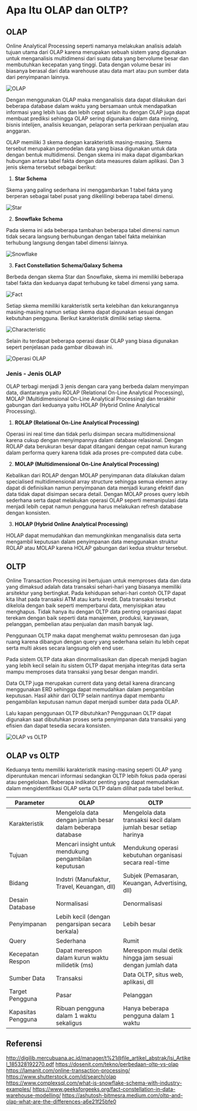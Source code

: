 # **Apa  Itu OLAP dan OLTP?**
 
## **OLAP**

Online Analytical Processing seperti namanya melakukan analisis adalah tujuan utama dari OLAP karena merupakan sebuah sistem yang digunakan untuk menganalisis multidimensi dari suatu data yang bervolume besar dan membutuhkan kecepatan yang tinggi.  Data dengan volume besar ini biasanya berasal dari data warehouse atau data mart atau pun sumber data dari penyimpanan lainnya. 

![OLAP](https://github.com/jabardigitalservice/data-engineering-academy/blob/c6f08ec0a8fbe6a8e9f345f8bc79700a8a24ce79/data_engineering_academy_level_3/relational_database/images/olap.png)
 
Dengan menggunakan OLAP maka menganalisis data dapat dilakukan dari beberapa database dalam waktu yang bersamaan untuk mendapatkan informasi yang lebih luas dan lebih cepat selain itu dengan OLAP juga dapat membuat prediksi sehingga OLAP sering digunakan dalam data mining, bisnis intelijen, analisis keuangan, pelaporan serta perkiraan penjualan atau anggaran. 

OLAP memiliki 3 skema dengan karakteristik masing-masing. Skema tersebut merupakan pemodelan data yang biasa digunakan untuk data dengan bentuk multidimensi. Dengan skema ini maka dapat digambarkan hubungan antara tabel fakta dengan data measures dalam aplikasi. Dan 3 jenis skema tersebut sebagai berikut:
 
1. **Star Schema** 

Skema yang paling sederhana ini menggambarkan 1 tabel fakta yang berperan sebagai tabel pusat yang dikelilingi beberapa tabel dimensi.

![Star](https://github.com/jabardigitalservice/data-engineering-academy/blob/c6f08ec0a8fbe6a8e9f345f8bc79700a8a24ce79/data_engineering_academy_level_3/relational_database/images/star%20sch.png)


2. **Snowflake Schema**

Pada skema ini ada beberapa tambahan beberapa tabel dimensi namun tidak secara langsung berhubungan dengan tabel fakta melainkan terhubung langsung dengan tabel dimensi lainnya.

![Snowflake](https://github.com/jabardigitalservice/data-engineering-academy/blob/c6f08ec0a8fbe6a8e9f345f8bc79700a8a24ce79/data_engineering_academy_level_3/relational_database/images/snowflake%20sch.png)


3. **Fact Constellation Schema/Galaxy Schema**

Berbeda dengan skema Star dan Snowflake, skema ini memiliki beberapa tabel fakta dan keduanya dapat terhubung ke tabel dimensi yang sama. 

![Fact](https://github.com/jabardigitalservice/data-engineering-academy/blob/c6f08ec0a8fbe6a8e9f345f8bc79700a8a24ce79/data_engineering_academy_level_3/relational_database/images/fact%20sch.png)

Setiap skema memiliki karakteristik serta kelebihan dan kekurangannya masing-masing namun setiap skema dapat digunakan sesuai dengan kebutuhan pengguna. Berikut karakteristik dimiliki setiap skema.

![Characteristic](https://github.com/jabardigitalservice/data-engineering-academy/blob/c6f08ec0a8fbe6a8e9f345f8bc79700a8a24ce79/data_engineering_academy_level_3/relational_database/images/111.png)

Selain itu terdapat beberapa operasi dasar OLAP yang biasa digunakan sepert penjelasan pada gambar dibawah ini.

![Operasi OLAP](https://github.com/jabardigitalservice/data-engineering-academy/blob/c6f08ec0a8fbe6a8e9f345f8bc79700a8a24ce79/data_engineering_academy_level_3/relational_database/images/Operasi%20OLAP.png)


### **Jenis - Jenis OLAP**

OLAP terbagi menjadi 3 jenis dengan cara yang berbeda dalam menyimpan data, diantaranya yaitu ROLAP (Relational On-Line Analytical Processing), MOLAP (Multidimensional On-Line Analytical Processing) dan terakhir gabungan dari keduanya yaitu HOLAP (Hybrid Online Analytical Processing). 

1. **ROLAP (Relational On-Line Analytical Processing)**

Operasi ini real time dan tidak perlu disimpan secara multidimensional karena cukup dengan menyimpannya dalam database relasional. Dengan ROLAP data berukuran besar dapat ditangani dengan cepat namun kurang dalam performa query karena tidak ada proses pre-computed data cube. 

2. **MOLAP (Multidimensional On-Line Analytical Processing)**

Kebalikan dari ROLAP dengan MOLAP penyimpanan data dilakukan dalam specialised multidimensional array structure sehingga semua elemen array dapat di definisikan namun penyimpanan data menjadi kurang efektif dan data tidak dapat disimpan secara detail. Dengan MOLAP proses query lebih sederhana serta dapat melakukan operasi OLAP seperti memanipulasi data menjadi lebih cepat namun pengguna harus melakukan refresh database dengan konsisten.

3. **HOLAP (Hybrid Online Analytical Processing)**

HOLAP dapat memudahkan dan memungkinkan menganalisis data serta mengambil keputusan dalam penyimpanan data menggunakan struktur ROLAP atau MOLAP karena HOLAP gabungan dari kedua struktur tersebut.


## **OLTP**

Online Transaction Processing ini bertujuan untuk memproses data dan data yang dimaksud adalah data transaksi sehari-hari yang biasanya memiliki arsitektur yang bertingkat. Pada kehidupan sehari-hari contoh OLTP dapat kita lihat pada transaksi ATM atau kartu kredit. Data transaksi tersebut dikelola dengan baik seperti memperbarui data, menyisipkan atau menghapus. Tidak hanya itu dengan OLTP data penting organisasi dapat terekam dengan baik seperti data manajemen, produksi, karyawan, pelanggan, pembelian atau penjualan dan masih banyak lagi. 

Penggunaan OLTP maka dapat menghemat waktu pemrosesan dan juga ruang karena dibangun dengan query yang sederhana selain itu lebih cepat serta multi akses secara langsung oleh end user. 

Pada sistem OLTP data akan dinormalisasikan dan dipecah menjadi bagian yang lebih kecil selain itu sistem OLTP dapat menjaha integritas data serta mampu memproses data transaksi yang besar dengan mandiri.

Data OLTP juga merupakan current data yang detail karena dirancang menggunakan ERD sehingga dapat memudahkan dalam pengambilan keputusan. Hasil akhir dari OLTP selain nantinya dapat membantu pengambilan keputusan namun dapat menjadi sumber data pada OLAP. 

Lalu kapan penggunaan OLTP dibutuhkan? Penggunaan OLTP dapat digunakan saat dibutuhkan proses serta penyimpanan data transaksi yang efisien dan dapat tesedia secara konsisten. 

![OLAP vs OLTP](https://github.com/jabardigitalservice/data-engineering-academy/blob/content_temp/data_engineering_academy_level_3/olap-oltp/images/olap%20vs%20oltp.png)

## **OLAP vs OLTP**

Keduanya tentu memiliki karakteristik masing-masing seperti OLAP yang diperuntukan mencari informasi sedangkan OLTP lebih fokus pada operasi atau pengelolaan. Beberapa indikator penting yang dapat memudahkan dalam mengidentifikasi OLAP serta OLTP dalam dilihat pada tabel berikut.

| Parameter          | OLAP                                                       | OLTP                                                                   |
| -------------------| -----------------------------------------------------------|------------------------------------------------------------------------|
| Karakteristik      | Mengelola data dengan jumlah besar dalam beberapa database | Mengelola data transaksi kecil dalam jumlah besar setiap harinya       |
| Tujuan             | Mencari insight untuk mendukung pengambilan keputusan      | Mendukung operasi kebutuhan organisasi secara real-time                |
| Bidang             | Indstri (Manufaktur, Travel, Keuangan, dll)                | Subjek (Pemasaran, Keuangan, Advertising, dll)                         |
| Desain Database    | Normalisasi                                                | Denormalisasi                                                          |
| Penyimpanan        | Lebih kecil (dengan pengarsipan secara berkala)            | Lebih besar                                                            |
| Query              | Sederhana                                                  | Rumit                                                                  |
| Kecepatan Respon   | Dapat merespon dalam kurun waktu milidetik (ms)            | Merespon mulai detik hingga jam sesuai dengan jumlah data              |
| Sumber Data        | Transaksi                                                  | Data OLTP, situs web, aplikasi, dll                                    |
| Target Pengguna    | Pasar                                                      | Pelanggan                                                              |
| Kapasitas Pengguna | Ribuan pengguna dalam 1 waktu sekaligus                    | Hanya beberapa pengguna dalam 1 waktu                                  |


## Referensi

http://digilib.mercubuana.ac.id/manager/t%21@file_artikel_abstrak/Isi_Artikel_185328192270.pdf
https://dosenit.com/tekno/perbedaan-oltp-vs-olap
https://lamanit.com/online-transaction-processing/
https://www.shutterstock.com/id/search/olap
https://www.complexsql.com/what-is-snowflake-schema-with-industry-examples/
https://www.geeksforgeeks.org/fact-constellation-in-data-warehouse-modelling/
https://ashutosh-bitmesra.medium.com/oltp-and-olap-what-are-the-differences-a6e21f25bfe0